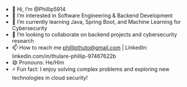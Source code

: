 - 👋 Hi, I’m @Phillip5914
- 👀 I’m interested in Software Engineering & Backend Development
- 🌱 I’m currently learning Java, Spring Boot, and Machine Learning for Cybersecurity
- 💞️ I’m looking to collaborate on backend projects and cybersecurity research
- 📫 How to reach me phillipthuto@gmail.com | LinkedIn: linkedin.com/in/thulare-phillip-97467622b
- 😄 Pronouns: He/Him
- ⚡ Fun fact: I enjoy solving complex problems and exploring new technologies in cloud security!

<!---
Phillip5914/Phillip5914 is a ✨ special ✨ repository because its `README.md` (this file) appears on your GitHub profile.
You can click the Preview link to take a look at your changes.
--->
